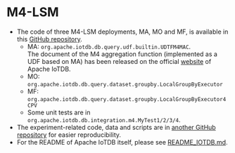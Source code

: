 # M4-LSM 
- The code of three M4-LSM deployments, MA, MO and MF, is available in this [GitHub repository](https://github.com/apache/iotdb/tree/research/M4-visualization).
    - MA: `org.apache.iotdb.db.query.udf.builtin.UDTFM4MAC`.  
    The document of the M4 aggregation function (implemented as a UDF based on MA) has been released on the official [website](https://iotdb.apache.org/UserGuide/Master/UDF-Library/M4.html#m4-2) of Apache IoTDB.
    - MO: `org.apache.iotdb.db.query.dataset.groupby.LocalGroupByExecutor`
    - MF: `org.apache.iotdb.db.query.dataset.groupby.LocalGroupByExecutor4CPV`
    - Some unit tests are in `org.apache.iotdb.db.integration.m4.MyTest1/2/3/4`.
- The experiment-related code, data and scripts are in [another GitHub repository](https://github.com/LeiRui/M4-visualization-exp) for easier reproducibility.
- For the README of Apache IoTDB itself, please see [README_IOTDB.md](README_IOTDB.md).
